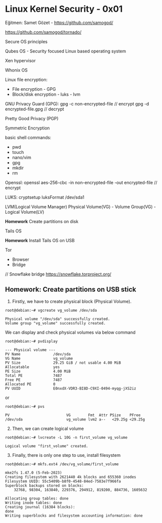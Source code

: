 # Linux Kernel Security - 0x01

Eğitmen: Samet Gözet - https://github.com/samogod/



https://github.com/samogod/tornado/

Secure OS principles

Qubes OS - Security focused Linux based operating system

Xen hypervisor

Whonix OS

Linux file encryption:
- File encryption - GPG
- Block/disk encryption - luks - lvm


GNU Privacy Guard (GPG):
gpg -c non-encrypted-file // encrypt
gpg -d encrypted-file.gpg // decrypt

Pretty Good Privacy (PGP)

Symmetric Encryption

basic shell commands:
- pwd
- touch
- nano/vim
- gpg
- mkdir
- rm

Openssl:
openssl aes-256-cbc -in non-encrypted-file -out encrypted-file // encrypt

LUKS:
cryptsetup luksFormat /dev/sda1

LVM(Logical Volume Manager)
Physical Volume(VG) - Volume Group(VG) - Logical Volume(LV)

**Homework**
Create partitions on disk

Tails OS

**Homework**
Install Tails OS on USB


Tor
- Browser
- Bridge


// Snowflake bridge
https://snowflake.torproject.org/


## Homework: Create partitions on USB stick

1. Firstly, we have to create physical block (Physical Volume).

```console
root@debian:~# vgcreate vg_volume /dev/sda

Physical volume "/dev/sda" successfully created.
Volume group "vg_volume" successfully created.
```

We can display and check physical volumes via below command

```console
root@debian:~# pvdisplay

--- Physical volume ---
PV Name               /dev/sda
VG Name               vg_volume
PV Size               29.25 GiB / not usable 4.00 MiB
Allocatable           yes 
PE Size               4.00 MiB
Total PE              7487
Free PE               7487
Allocated PE          0
PV UUID               E0nxdX-VDR3-BI8D-C9XI-0494-myqg-jXS2iz
```

or

```console
root@debian:~# pvs

PV                          VG        Fmt  Attr PSize    PFree  
/dev/sda                    vg_volume lvm2 a--   <29.25g <29.25g
```

2. Then, we can create logical volume

```console
root@debian:~# lvcreate -L 10G -n first_volume vg_volume 

Logical volume "first_volume" created.
```

3. Finally, there is only one step to use, install filesystem

```console
root@debian:~# mkfs.ext4 /dev/vg_volume/first_volume

mke2fs 1.47.0 (5-Feb-2023)
Creating filesystem with 2621440 4k blocks and 655360 inodes
Filesystem UUID: 55c5409b-b8f0-4548-84ed-7583e7f966fa
Superblock backups stored on blocks: 
	32768, 98304, 163840, 229376, 294912, 819200, 884736, 1605632

Allocating group tables: done                            
Writing inode tables: done                            
Creating journal (16384 blocks): 
done
Writing superblocks and filesystem accounting information: done 
```

